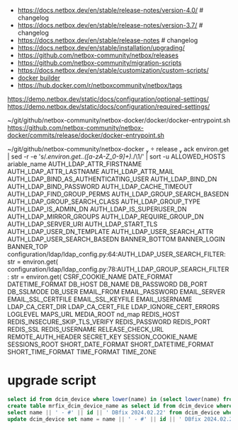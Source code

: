 * https://docs.netbox.dev/en/stable/release-notes/version-4.0/ # changelog
* https://docs.netbox.dev/en/stable/release-notes/version-3.7/ # changelog
* https://docs.netbox.dev/en/stable/release-notes # changelog
* https://docs.netbox.dev/en/stable/installation/upgrading/
* https://github.com/netbox-community/netbox/releases
* https://github.com/netbox-community/migration-scripts
* https://docs.netbox.dev/en/stable/customization/custom-scripts/
* [docker builder](https://github.com/netbox-community/netbox-docker)
* https://hub.docker.com/r/netboxcommunity/netbox/tags


https://demo.netbox.dev/static/docs/configuration/optional-settings/
https://demo.netbox.dev/static/docs/configuration/required-settings/

~/git/github/netbox-community/netbox-docker/docker/docker-entrypoint.sh
https://github.com/netbox-community/netbox-docker/commits/release/docker/docker-entrypoint.sh



 ~/git/github/netbox-community/netbox-docker   release  ack environ.get | sed -r -e 's/.*environ.get..([a-zA-Z_0-9]+).*/\1/' | sort -u
ALLOWED_HOSTS
ariable_name
AUTH_LDAP_ATTR_FIRSTNAME
AUTH_LDAP_ATTR_LASTNAME
AUTH_LDAP_ATTR_MAIL
AUTH_LDAP_BIND_AS_AUTHENTICATING_USER
AUTH_LDAP_BIND_DN
AUTH_LDAP_BIND_PASSWORD
AUTH_LDAP_CACHE_TIMEOUT
AUTH_LDAP_FIND_GROUP_PERMS
AUTH_LDAP_GROUP_SEARCH_BASEDN
AUTH_LDAP_GROUP_SEARCH_CLASS
AUTH_LDAP_GROUP_TYPE
AUTH_LDAP_IS_ADMIN_DN
AUTH_LDAP_IS_SUPERUSER_DN
AUTH_LDAP_MIRROR_GROUPS
AUTH_LDAP_REQUIRE_GROUP_DN
AUTH_LDAP_SERVER_URI
AUTH_LDAP_START_TLS
AUTH_LDAP_USER_DN_TEMPLATE
AUTH_LDAP_USER_SEARCH_ATTR
AUTH_LDAP_USER_SEARCH_BASEDN
BANNER_BOTTOM
BANNER_LOGIN
BANNER_TOP
configuration/ldap/ldap_config.py:64:AUTH_LDAP_USER_SEARCH_FILTER: str = environ.get(
configuration/ldap/ldap_config.py:78:AUTH_LDAP_GROUP_SEARCH_FILTER: str = environ.get(
CSRF_COOKIE_NAME
DATE_FORMAT
DATETIME_FORMAT
DB_HOST
DB_NAME
DB_PASSWORD
DB_PORT
DB_SSLMODE
DB_USER
EMAIL_FROM
EMAIL_PASSWORD
EMAIL_SERVER
EMAIL_SSL_CERTFILE
EMAIL_SSL_KEYFILE
EMAIL_USERNAME
LDAP_CA_CERT_DIR
LDAP_CA_CERT_FILE
LDAP_IGNORE_CERT_ERRORS
LOGLEVEL
MAPS_URL
MEDIA_ROOT
nd_map
REDIS_HOST
REDIS_INSECURE_SKIP_TLS_VERIFY
REDIS_PASSWORD
REDIS_PORT
REDIS_SSL
REDIS_USERNAME
RELEASE_CHECK_URL
REMOTE_AUTH_HEADER
SECRET_KEY
SESSION_COOKIE_NAME
SESSIONS_ROOT
SHORT_DATE_FORMAT
SHORT_DATETIME_FORMAT
SHORT_TIME_FORMAT
TIME_FORMAT
TIME_ZONE


# upgrade script
```sql
select id from dcim_device where lower(name) in (select lower(name) from dcim_device group by lower(name) having count(1) > 1);
create table mrfix_dcim_device_name as select id from dcim_device where lower(name) in (select lower(name) from dcim_device group by lower(name) having count(1) > 1);
select name || ' - #' || id || ' DBfix 2024.02.22' from dcim_device where id in (select id from mrfix_dcim_device_name);
update dcim_device set name = name || ' - #' || id || ' DBfix 2024.02.22' where id in (select id from mrfix_dcim_device_name);
